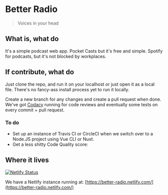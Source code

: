 # Better Radio
> Voices in your head

## What is, what do

It's a simple podcast web app. Pocket Casts but it's free and simple. Spotify for podcasts, but it's not blocked by workplaces.

## If contribute, what do

Just clone the repo, and run it on your localhost or just open it as a local file. There's no fancy-ass install process yet to run it locally.

Create a new branch for any changes and create a pull request when done. We've got [Codacy](https://app.codacy.com/projects) running for code reviews and eventually some tests on every commit + pull request.

### To do
-  Set up an instance of Travis CI or CircleCI when we switch over to a Node.JS project using Vue CLI or Nuxt.
-  Get a less shitty Code Quality score:

## Where it lives

[![Netlify Status](https://api.netlify.com/api/v1/badges/1dd38d9b-544a-4f31-b07a-c27559a74f19/deploy-status)](https://app.netlify.com/sites/better-radio/deploys)

We have a Netlify instance running at: [https://better-radio.netlify.com/](https://better-radio.netlify.com/)
